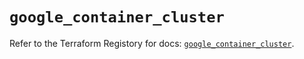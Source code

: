 # `google_container_cluster`

Refer to the Terraform Registory for docs: [`google_container_cluster`](https://registry.terraform.io/providers/hashicorp/google/4.68.0/docs/resources/container_cluster).

